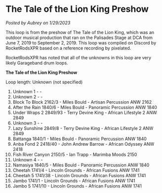# The Tale of the Lion King Preshow

*Posted by Aubrey on 1/29/2023*

This loop is from the preshow of The Tale of the Lion King, which was an outdoor musical production that ran on the Palisades Stage at DCA from June 7, 2019 to September 2, 2019. This loop was compiled on Discord by RocketRodsXPR based on a reference recording by pixelated.

RocketRodsXPR has noted that all of the unknowns in this loop are very likely Garageband drum loops.

**The Tale of the Lion King Preshow**

Loop length: Unknown (not specified)

1. Unknown 1 - -
2. Unknown 2 - -
3. Block To Block 2162/3 - Miles Bould - Artisan Percussion ANW 2162
4. After the Rain 1840/6 - Miles Bould - Panoramic Percussion ANW 1840
5. Under Wraps 2 2849/93 - Terry Devine King - African Lifestyle 2 ANW 2849
6. Unknown 3 - -
7. Lazy Sunshine 2849/8 - Terry Devine King - African Lifestyle 2 ANW 2849
8. Battanga 1840/1 - Miles Bould - Panoramic Percussion ANW 1840
9. Anba Fond 2 2418/40 - John Andrew Barrow - African Odyssey ANW 2418
10. Fish River Canyon 2150/5 - Ian Trapp - Marimba Moods 2150
11. Unknown 4 - -
12. Namasiya 1840/5 - Miles Bould - Panoramic Percussion ANW 1840
13. Cheetah 1741/4 - Lincoln Grounds - African Fusions ANW 1741
14. Cheetah 5 1741/38 - Lincoln Grounds - African Fusions ANW 1741
15. Jambo 1741/1 - Lincoln Grounds - African Fusions ANW 1741
16. Jambo 5 1741/10 - Lincoln Grounds - African Fusions ANW 1741